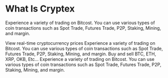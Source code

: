 # What Is Cryptex
Experience a variety of trading on Bitcost. You can use various types of coin transactions such as Spot Trade, Futures Trade, P2P, Staking, Mining, and margin.

View real-time cryptocurrency prices
Experience a variety of trading on Bitcost. You can use various types of coin transactions such as Spot Trade, Futures Trade, P2P, Staking, Mining, and margin.
Buy and sell BTC, ETH, XRP, OKB, Etc...
Experience a variety of trading on Bitcost. You can use various types of coin transactions such as Spot Trade, Futures Trade, P2P, Staking, Mining, and margin.
